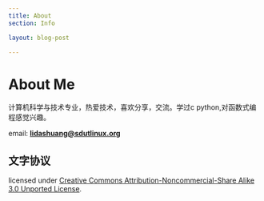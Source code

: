 ```yaml
---
title: About
section: Info

layout: blog-post

---
```


About Me
===========================
计算机科学与技术专业，热爱技术，喜欢分享，交流。学过c python,对函数式编程感觉兴趣。

email: **lidashuang@sdutlinux.org**



[jekyll]: http://github.com/mreid/jekyll/
[markdown]: http://daringfireball.net/projects/markdown/

文字协议
--------------

licensed under  <a rel="license" href="http://creativecommons.org/licenses/by-nc-sa/3.0/">Creative Commons Attribution-Noncommercial-Share Alike 3.0 Unported License</a>.
